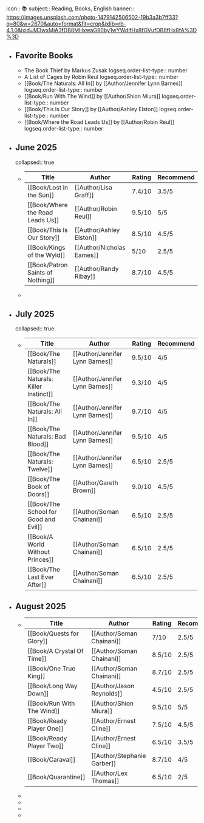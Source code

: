 icon:: 📚
subject:: Reading, Books, English
banner:: https://images.unsplash.com/photo-1479142506502-19b3a3b7ff33?q=80&w=2670&auto=format&fit=crop&ixlib=rb-4.1.0&ixid=M3wxMjA3fDB8MHxwaG90by1wYWdlfHx8fGVufDB8fHx8fA%3D%3D

- ## Favorite Books
	- The Book Thief by Markus Zusak
	  logseq.order-list-type:: number
	- A List of Cages by Robin Reul
	  logseq.order-list-type:: number
	- [[Book/The Naturals: All In]] by [[Author/Jennifer Lynn Barnes]]
	  logseq.order-list-type:: number
	- [[Book/Run With The Wind]] by [[Author/Shion Miura]]
	  logseq.order-list-type:: number
	- [[Book/This Is Our Story]] by [[Author/Ashley Elston]]
	  logseq.order-list-type:: number
	- [[Book/Where the Road Leads Us]] by [[Author/Robin Reul]]
	  logseq.order-list-type:: number
- ## June 2025
  collapsed:: true
	- |**Title**|**Author**|**Rating**|**Recommend**|
	  |--|--|--|--|
	  | [[Book/Lost in the Sun]] | [[Author/Lisa Graff]] |7.4/10|3.5/5|
	  |[[Book/Where the Road Leads Us]]| [[Author/Robin Reul]] |9.5/10|5/5|
	  |[[Book/This Is Our Story]]| [[Author/Ashley Elston]] | 8.5/10|4.5/5|
	  |[[Book/Kings of the Wyld]]| [[Author/Nicholas Eames]] |5/10|2.5/5|
	  | [[Book/Patron Saints of Nothing]] | [[Author/Randy Ribay]] |8.7/10|4.5/5|
	-
- ## July 2025
  collapsed:: true
	- |**Title**|**Author**|**Rating**|**Recommend**|
	  |--|--|--|--|
	  | [[Book/The Naturals]] | [[Author/Jennifer Lynn Barnes]] |9.5/10|4/5|
	  | [[Book/The Naturals: Killer Instinct]] | [[Author/Jennifer Lynn Barnes]] |9.3/10|4/5|
	  | [[Book/The Naturals: All In]] | [[Author/Jennifer Lynn Barnes]] |9.7/10|4/5|
	  | [[Book/The Naturals: Bad Blood]] | [[Author/Jennifer Lynn Barnes]] |9.5/10|4/5|
	  | [[Book/The Naturals: Twelve]] | [[Author/Jennifer Lynn Barnes]] |6.5/10|2.5/5|
	  | [[Book/The Book of Doors]] | [[Author/Gareth Brown]] |9.0/10|4.5/5|
	  | [[Book/The School for Good and Evil]] | [[Author/Soman Chainani]] |6.5/10|2.5/5|
	  | [[Book/A World Without Princes]] |[[Author/Soman Chainani]]|6.5/10|2.5/5|
	  | [[Book/The Last Ever After]] | [[Author/Soman Chainani]] |6.5/10|2.5/5|
- ## August 2025
	- |**Title**|**Author**|**Rating**|**Recommend**|
	  |--|--|--|--|
	  | [[Book/Quests for Glory]] | [[Author/Soman Chainani]] |7/10|2.5/5|
	  | [[Book/A Crystal Of Time]] | [[Author/Soman Chainani]] |8.5/10|2.5/5|
	  | [[Book/One True King]] | [[Author/Soman Chainani]] |8.7/10|2.5/5|
	  | [[Book/Long Way Down]] | [[Author/Jason Reynolds]] |4.5/10|2.5/5|
	  | [[Book/Run With The Wind]] | [[Author/Shion Miura]] |9.5/10|5/5|
	  | [[Book/Ready Player One]] | [[Author/Ernest Cline]] |7.5/10|4.5/5|
	  | [[Book/Ready Player Two]] | [[Author/Ernest Cline]] | 6.5/10| 3.5/5|
	  | [[Book/Caraval]] | [[Author/Stephanie Garber]] |8.7/10|4/5|
	  | [[Book/Quarantine]] | [[Author/Lex Thomas]] |6.5/10|2/5|
	-
	-
	-
	-
